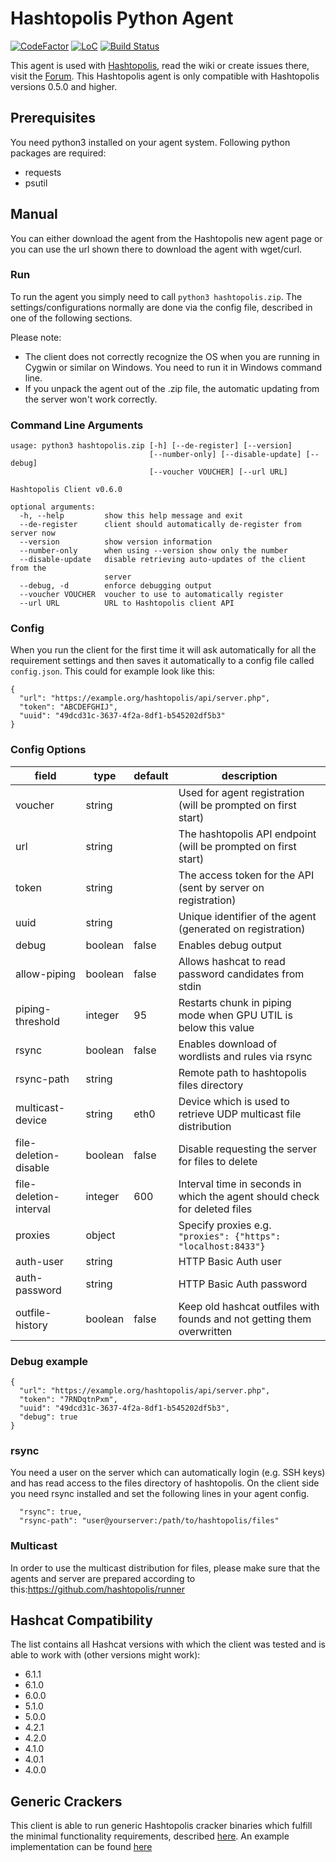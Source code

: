 # Hashtopolis Python Agent

[![CodeFactor](https://www.codefactor.io/repository/github/hashtopolis/agent-python/badge)](https://www.codefactor.io/repository/github/hashtopolis/agent-python)
[![LoC](https://tokei.rs/b1/github/hashtopolis/agent-python?category=code)](https://github.com/hashtopolis/agent-python)
[![Build Status](https://travis-ci.com/hashtopolis/agent-python.svg?branch=master)](https://travis-ci.com/hashtopolis/agent-python)

This agent is used with [Hashtopolis](https://github.com/hashtopolis/server), read the wiki or create issues there, visit the [Forum](https://hashtopolis.org).
This Hashtopolis agent is only compatible with Hashtopolis versions 0.5.0 and higher.

## Prerequisites

You need python3 installed on your agent system. 
Following python packages are required:

* requests
* psutil

## Manual

You can either download the agent from the Hashtopolis new agent page or you can use the url shown there to download the agent with 
wget/curl.

### Run

To run the agent you simply need to call `python3 hashtopolis.zip`. The settings/configurations normally are done via the config file, described in one of the following sections.

Please note:
- The client does not correctly recognize the OS when you are running in Cygwin or similar on Windows. You need to run it in Windows command line.
- If you unpack the agent out of the .zip file, the automatic updating from the server won't work correctly.

### Command Line Arguments

```
usage: python3 hashtopolis.zip [-h] [--de-register] [--version]
                               [--number-only] [--disable-update] [--debug]
                               [--voucher VOUCHER] [--url URL]

Hashtopolis Client v0.6.0

optional arguments:
  -h, --help         show this help message and exit
  --de-register      client should automatically de-register from server now
  --version          show version information
  --number-only      when using --version show only the number
  --disable-update   disable retrieving auto-updates of the client from the
                     server
  --debug, -d        enforce debugging output
  --voucher VOUCHER  voucher to use to automatically register
  --url URL          URL to Hashtopolis client API
```

### Config

When you run the client for the first time it will ask automatically for all the requirement settings and then saves it automatically to a config file called `config.json`. This could for example look like this:

```
{
  "url": "https://example.org/hashtopolis/api/server.php", 
  "token": "ABCDEFGHIJ", 
  "uuid": "49dcd31c-3637-4f2a-8df1-b545202df5b3"
}
```

### Config Options

| field                 | type    | default | description                                                                |
|-----------------------|---------|---------|----------------------------------------------------------------------------|
| voucher               | string  |         | Used for agent registration (will be prompted on first start)              |
| url                   | string  |         | The hashtopolis API endpoint (will be prompted on first start)             |
| token                 | string  |         | The access token for the API (sent by server on registration)              |
| uuid                  | string  |         | Unique identifier of the agent (generated on registration)                 |
| debug                 | boolean | false   | Enables debug output                                                       |
| allow-piping          | boolean | false   | Allows hashcat to read password candidates from stdin                      |
| piping-threshold      | integer | 95      | Restarts chunk in piping mode when GPU UTIL is below this value            |
| rsync                 | boolean | false   | Enables download of wordlists and rules via rsync                          |
| rsync-path            | string  |         | Remote path to hashtopolis files directory                                 |
| multicast-device      | string  | eth0    | Device which is used to retrieve UDP multicast file distribution           |
| file-deletion-disable | boolean | false   | Disable requesting the server for files to delete                          |
| file-deletion-interval| integer | 600     | Interval time in seconds in which the agent should check for deleted files |
| proxies               | object  |         | Specify proxies e.g. `"proxies": {"https": "localhost:8433"}`              |
| auth-user             | string  |         | HTTP Basic Auth user                                                       |
| auth-password         | string  |         | HTTP Basic Auth password                                                   |
| outfile-history       | boolean | false   | Keep old hashcat outfiles with founds and not getting them overwritten     |

### Debug example

```
{
  "url": "https://example.org/hashtopolis/api/server.php", 
  "token": "7RNDqtnPxm",
  "uuid": "49dcd31c-3637-4f2a-8df1-b545202df5b3",
  "debug": true
}
```

### rsync

You need a user on the server which can automatically login (e.g. SSH keys) and has read access to the files directory of hashtopolis. On the client side you need rsync installed and set the following lines in your agent config.

```
  "rsync": true,
  "rsync-path": "user@yourserver:/path/to/hashtopolis/files"
```

### Multicast

In order to use the multicast distribution for files, please make sure that the agents and server are prepared according to this:https://github.com/hashtopolis/runner

## Hashcat Compatibility

The list contains all Hashcat versions with which the client was tested and is able to work with (other versions might work):

* 6.1.1
* 6.1.0
* 6.0.0
* 5.1.0
* 5.0.0
* 4.2.1
* 4.2.0
* 4.1.0
* 4.0.1
* 4.0.0

## Generic Crackers

This client is able to run generic Hashtopolis cracker binaries which fulfill the minimal functionality requirements, described [here](https://github.com/s3inlc/hashtopolis/tree/master/doc/README.md). An example implementation can be found [here](https://github.com/hashtopolis/generic-cracker)
